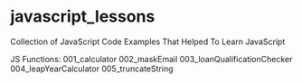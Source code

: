 # javascript_lessons

Collection of JavaScript Code Examples That Helped To Learn JavaScript

JS Functions:
    001_calculator
    002_maskEmail
    003_loanQualificationChecker
    004_leapYearCalculator
    005_truncateString